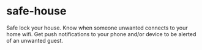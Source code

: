 # safe-house
Safe lock your house. Know when someone unwanted connects to your home wifi. Get push notifications to your phone and/or device to be alerted of an unwanted guest.
